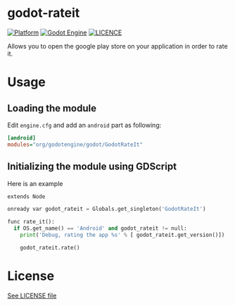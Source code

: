 # godot-rateit

[![Platform](https://img.shields.io/badge/Platform-Android-green.svg?longCache=true&style=flat-square)](https://github.com/xsellier/godotrateit)
[![Godot Engine](https://img.shields.io/badge/GodotEngine-2.1-orange.svg?longCache=true&style=flat-square)](https://github.com/godotengine/godot)
[![LICENCE](https://img.shields.io/badge/License-MIT-green.svg?longCache=true&style=flat-square)](https://github.com/xsellier/godotrateit/blob/master/LICENSE)

Allows you to open the google play store on your application in order to rate it.

# Usage


## Loading the module

Edit `engine.cfg` and add an `android` part as following:

```ini
[android]
modules="org/godotengine/godot/GodotRateIt"
```

## Initializing the module using GDScript

Here is an example

```python
extends Node

onready var godot_rateit = Globals.get_singleton('GodotRateIt')

func rate_it():
  if OS.get_name() == 'Android' and godot_rateit != null:
    print('Debug, rating the app %s' % [ godot_rateit.get_version()])

    godot_rateit.rate()
```

# License

[See LICENSE file](./LICENSE)
